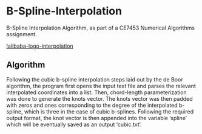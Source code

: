 # B-Spline-Interpolation
B-Spline Interpolation Algorithm, as part of a CE7453 Numerical Algorithms assignment.

[!alibaba-logo-interpolation](https://github.com/billptw/B-Spline-Interpolation/blob/master/example.png)

## Algorithm
Following the cubic b-spline interpolation steps laid out by the de Boor algorithm, the program first opens the input text file and parses the relevant interpolated coordinates into a list. Then, chord-length parameterization was done to generate the knots vector. The knots vector was then padded with zeros and ones corresponding to the degree of the interpolated b-spline, which is three in the case of cubic b-splines. Following the required output format, the knot vector is then appended into the variable ‘spline’ which will be eventually saved as an output ‘cubic.txt’.

